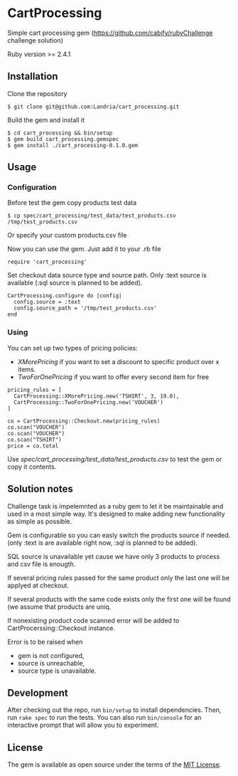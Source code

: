 # CartProcessing

Simple cart processing gem (https://github.com/cabify/rubyChallenge challenge solution)

Ruby version >= 2.4.1

## Installation

Clone the repository

    $ git clone git@github.com:Landria/cart_processing.git

Build the gem and install it

    $ cd cart_processing && bin/setup
    $ gem build cart_processing.gemspec
    $ gem install ./cart_processing-0.1.0.gem

## Usage

### Configuration
Before test the gem copy products test data

    $ cp spec/cart_processing/test_data/test_products.csv /tmp/test_products.csv

Or specify your custom products.csv file

Now you can use the gem. Just add it to your .rb file

```
require 'cart_processing'
```

Set checkout data source type and source path. Only :text source is available (:sql source is planned to be added).

```
CartProcessing.configure do |config|
  config.source = :text
  config.source_path = '/tmp/test_products.csv'
end
```

### Using

You can set up two types of pricing policies:
  - *XMorePricing* if you want to set a discount to specific product over x items.
  - *TwoForOnePricing* if you want to offer every second item for free

```
pricing_rules = [
  CartProcessing::XMorePricing.new('TSHIRT', 3, 19.0),
  CartProcessing::TwoForOnePricing.new('VOUCHER')
]

co = CartProcessing::Checkout.new(pricing_rules)
co.scan("VOUCHER")
co.scan("VOUCHER")
co.scan("TSHIRT")
price = co.total
```

Use *spec/cart_processing/test_data/test_products.csv* to test the gem or copy it contents.

## Solution notes

Challenge task is impelemnted as a ruby gem to let it be maintainable and used in a most simple way. It's designed to make adding new functionality as simple as possible.

Gem is configurable so you can easly switch the products source if needed. (only :text is are available right now, :sql is planned to be added).

SQL source is unavailable yet cause we have only 3 products to process and csv file is enougth.

If several pricing rules passed for the same product only the last one will be applyed at checkout.

If several products with the same code exists only the first one will be found (we assume that products are uniq.

If nonexisting product code scanned error will be added to CartProcerssing::Checkout instance.

Error is to be raised when
  - gem is not configured,
  - source is unreachable,
  - source type is unavailable.

## Development

After checking out the repo, run `bin/setup` to install dependencies. Then, run `rake spec` to run the tests. You can also run `bin/console` for an interactive prompt that will allow you to experiment.

## License

The gem is available as open source under the terms of the [MIT License](https://opensource.org/licenses/MIT).

